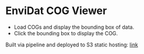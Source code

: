 # EnviDat COG Viewer

- Load COGs and display the bounding box of data.
- Click the bounding box to display the COG.

Built via pipeline and deployed to S3 static hosting:
[link](https://cog-viewer.s3-website-zh.os.switch.ch)
